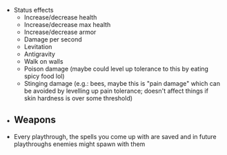 - Status effects
  - Increase/decrease health
  - Increase/decrease max health
  - Increase/decrease armor
  - Damage per second
  - Levitation
  - Antigravity
  - Walk on walls
  - Poison damage (maybe could level up tolerance to this by eating spicy food lol)
  - Stinging damage (e.g.: bees, maybe this is "pain damage" which can be avoided by levelling up pain tolerance; doesn't affect things if skin hardness is over some threshold)
- Weapons
  -
- Every playthrough, the spells you come up with are saved and in future playthroughs enemies might spawn with them
